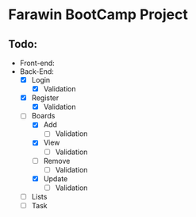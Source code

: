 # Farawin BootCamp Project

## Todo:
- Front-end:
- Back-End:
    - [x] Login
        - [x] Validation
    - [x] Register
        - [x] Validation
    - [ ] Boards
        - [x] Add
            - [ ] Validation
        - [x] View
            - [ ] Validation
        - [ ] Remove
            - [ ] Validation
        - [x] Update
            - [ ] Validation
    - [ ] Lists
    - [ ] Task